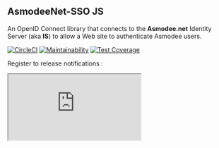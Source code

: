 AsmodeeNet-SSO JS
------------------

An OpenID Connect library that connects to the **Asmodee.net** Identity Server (aka **IS**) to allow a Web site to authenticate Asmodee users.

[![CircleCI](https://circleci.com/gh/daysofwonder/asmodeenet_sso_js/tree/master.svg?style=svg)](https://circleci.com/gh/daysofwonder/asmodeenet_sso_js/tree/master) [![Maintainability](https://api.codeclimate.com/v1/badges/59c53cfaa1fae802c219/maintainability)](https://codeclimate.com/github/daysofwonder/asmodeenet_sso_js/maintainability) [![Test Coverage](https://api.codeclimate.com/v1/badges/59c53cfaa1fae802c219/test_coverage)](https://codeclimate.com/github/daysofwonder/asmodeenet_sso_js/test_coverage)

Register to release notifications :
<iframe src="https://cdn.forms-content.sg-form.com/a54ab18f-fba0-11ec-822b-428fbc716531"/>


**Table of contents**

* [Description](#description)
    * [Cryptography and Tokens](#cryptography-and-tokens)
    * [OpenID Connect](#openid-connect)
    * [Initialization](#initialization)
    * [Discover](#discover)
    * [Sign-in](#sign-in)
    * [trackCb](#trackcb)
    * [Sign-out](#sign-out)
        * [RP Logout](#rp-logout)
        * [Simple Logout](#simple-logout)
    * [Restore](#restore-tokens)
    * [Other methods](#other-methods)
    * [Backend dialog](#backend-dialog)
* [Examples](#example)
* [Tests](#tests)
    * [Unit tests](#unit-tests)
    * [Acceptance tests](#acceptance-tests)

## Installation

This library is designed to be a self-sufficient stand-alone tool.

You can use directly the last `min-X.X.X.js` file located in the `dist` directory.

Otherwise, if you want rebuild it, you will need `npm/nodeJs` installed. Then type:

```shell
npm install
grunt build
```

## Description

### Cryptography and Tokens

All necessary libraries are embedded: the micro ajax lib AsmodeeNet.ajax, the JWT decoder and the JWS Token Signature validation.

Embedded dependencies for cryptography:
* [jsrsasign](https://kjur.github.io/jsrsasign/)
* [Crypto-JS](https://code.google.com/archive/p/crypto-js/)
* [JsbnJS](http://www-cs-students.stanford.edu/~tjw/jsbn/)


These libraries are used to decode and verify token signatures.

The code provides a global `jwt_decode` function that allows you to decode an Access Token or and ID Token if you need to. It provides the same interface as the [jwt-decode library by auth0](https://github.com/auth0/jwt-decode).

Usage:
```javascript
var token = 'eyJ0eXAiO.../// jwt token';

var decoded = jwt_decode(token);
console.log(decoded);

/* prints:
 * { foo: "bar",
 *   exp: 1393286893,
 *   iat: 1393268893  }
 */

 var headers = jwt_decode(token, {header: true});
 console.log(headers);

 /* prints:
  * { typ: "JWT",
  *   alg: "RS256" }
  */

```

***Be careful*** : This is not the official jwt-decode library, but only a simple and small similar function. If you use the official jwt-decode library, the behavior will be the same. If you use your own `jwt_decode()` function, you will have to rename it to avoid a name clash.

### OpenID Connect

The library provides the global object `AsmodeeNet` (and the alias `AN` if it's not already used by something else). This object is the central point of communication with the Asmodee.net Identity Server.

### Various user workflow and display modes

The library is versatile in terms of user experience and display options, so that it fits your needs.

By default, it opens a pop-up window in which the whole sign-in/sign-up user interface is managed before returning to your website with a connection.

However you can choose to replace the current page instead of opening a pop-up window (`page` display mode). You can even go further and request to remove all the extra links, the headers and footers and use buttons instead of links. This is convenient for a touch-based app that requires a modal workflow. Check out the `display` and `display_options` parameters.

### Initialization

The `AsmodeeNet` object should be initialized using the `init()` function with a few mandatory parameters: `client_id` and `redirect_uri`. These should be the same as the ones you set in the Asmodee.net [Studio Manager](https://studio.asmodee.net) during the app creation.

```javascript
AsmodeeNet.init({
    client_id: 'my_client_id',
    redirect_uri: 'https://my_host.name/callback_page'
});
```

You can override the other default options by giving additional parameters to the `init()` function.

Parameters:
* **client_id** *string* Mandatory. The app client ID.
* **redirect_uri** *string* Mandatory. The redirection URI.
* **cancel_uri** *string* Optional. Used only if `display` is set to `touch` or `popup` and `display_options.lnk2bt` is true. In this case, if `cancel_uri` is not set, it takes the value of redirect_uri. This value will be used by the Identity Server for the cancel button. See the `display` and `display_options` parameters for more information.
* **logout_redirect_uri** *string* Optional.
* **callback_post_logout_redirect** *callback* Optional. This callback function will be called after a logout.
* **response_type** *string* Optional, default is `'token id_token'`. Values can be: `code`, `token`, `id_token` or any space-separated combination. We strongly recommend that you use the default combination value.
* **scope** *string* Optional, default is `'openid+profile'`. Value could be a list of `+` separated words: `openid`, `profile`, `email`, `address`, `public`, and `private`. The `openid` scope is mandatory if you use the `id_token` response_type. Use the `private` scope if you intend to access the user's private data using the REST API later on.
* **base_is_host** *string* Optional, URL of the AN Identity Server. By default, it's https://account.asmodee.net but you can set it to https://account.staging.asmodee.net if you perform tests on our staging server. We still recommend that you test on our production server: it does not cost anything to create a test account at https://account.asmodee.net and you will be sure that what you do actually works in production.
* **base_is_path** *string* Optional. May be used in the future to use another version of the IS OAuth API. Default is `/main/v2/oauth`.
* **display** *string* Optional. Defines the way the user workflow should be handled. Possible values are `popup`, `touch`, `iframe`and `page`:
    * `popup` (default) opens a popup window which dimensions can be set up with the `signIn()` method (see below);
    * `iframe` keeps the user in the same window or tab and provides an iframe to integrate in your client side page, to display the Identity Server account page. The iframe itself will be initialized only after the call to the `signIn()` method, so you can chain the call directly after the call to the `discover()` method;
    * `touch` keeps the user in the same window or tab and provides a clean layout for the sign-in and sign-up page, suitable for mobile displays (phones or tablets);
    * `page` keeps the user in the same window or tab and provides a standard layout for the sign-in and sign-up pages;
* **display_options** *object* Optional. Defines additional display options for sign-in/sign-up pages. Used only when `display` is set to `popup` or `touch`. Available options are (see default values after):
    * `noheader` **boolean**. If true, the navigation bar and the header of the IS pages are not displayed.
    * `nofooter` **boolean**. If true, the footer of the IS pages are not displayed.
    * `lnk2bt` **boolean**. If true, form links will be turned into buttons.
    * `leglnk` **boolean**. If false, legals links are not displayed.

Default values:

| `display` value | `noheader` | `nofooter` | `lnk2bt` | `leglnk` |
|:---------------:|:----------:|:----------:|:--------:|:--------:|
| `popup` | false | false | false | true |
| `touch` | true | true | true | false |
| `iframe` | true | true | true | false |
| `page` | n/a | n/a | n/a | n/a |


* **callback_signin_success** *callback* Optional. The JS function to call after a successful sign-in. Default is `console.log`.
* **callback_signin_error** *callback* Optional. The JS function to call after an unsuccessful sign-in. Default is `console.error`.

```javascript
AsmodeeNet.init({
    ....,
    callback_signin_success: function(identity, code) {
        /**
         * The first parameter is a Standard JS Object
         * with value from the identity endpoint of
         * the identity server.
         *
         * {
         *   sub: 5,
         *   nickname: "USernick"
         *   ....
         * }
         *
         * The second parameter is the code returned by the Identity Server (same as AsmodeeNet.getCode() )
        */
    },
    callback_signin_error: function() {
        /**
         * arguments:
         *  If a query error occurs, arguments is a
         *  list a params coming from the ajax XHR request
         *
         * If the errors occurs for not authorized scope for the user (but user is good), the arguments are, in order, the html status code (403), "invalid_scope", "The scope requested is invalid for this user". In this case, the user is connected on the IS, but not token is returned. With iframe could be problematic if you don't manage this case, in the error callback.
         *
         * But that could be the message:
         *  "popup closed without signin"
         * if the user closes the popup without sign-in.
        */
    }
})
```
Available fields from the `identity` object of the callback_signin_success callback are listed [here](http://apidoc.asmodee.net/#api-openid-identity) and may vary depending on requested scopes.

### Discover

After the init phase, you should call the `discover()` method to use to discovery capacity of OpenID Connect to auto-configure other parts of the library.

```javascript
AsmodeeNet.discover();

// Or you can chain both calls :
AsmodeeNet.init({...}).discover();
```

This method will query the Identity Server to get the openid-configuration file, configure itself with data returned and finally query the JWKS files for JWS certification keys.

Unless you know what you are doing and need to specifically adjust some OpenID Connect settings, we must call this method to have everything set-up for you.

### Sign-in

After you are done with initialization and discovery, you can sign-in with the `signIn()` method which takes one parameter, as an object with the following entries:

 * `redirect_extra` string, if it's set, this string is added to the redirect uri (like to add a contextual query data `?returnto=[...]`). Optional, default: `null`.
 * `success` callback. Optional, default: `callback_signin_success`, see above.
 * `error` callback. Optional, default: `callback_signin_error`, see above.
 * `width` of the popup or of the iframe. Optional, default: 475px. Only makes sense for popup and iframe modes.
 * `height` of the popup or of the iframe. Optional, default: 500px. Only makes sense for popup and iframe modes.
 * `locale` Redirect to this specific locale on the Asmodee.net server. (Authorized locales are `de`, `en`, `es`, `fr` and `it`. The default if you give an other locale is `en`)

 All these parameters are optional.

 **Note:** The `success` and `error` parameters are provided only for backward compatibility with previous versions of the library. They are ignored when the display mode is set to `page` or `touch`. Therefore we strongly recommend that you set these in the call to `AsmodeeNet.init()` in all cases.

```javascript
// Open the sign-in UI in a pop-up window
AsmodeeNet.init({
    client_id: 'my_client_id',
    redirect_uri: 'https://my_host.name/callback_page'
});
AsmodeeNet.discover();
AsmodeeNet.trackCb();
if (...user pushes a Sign-in button...) {
    AsmodeeNet.signIn({
        width: 500,
        height: 800
    })
}
```

If the user is already connected, no user interface will be displayed to the user and the success callback will be called immediately.

In popup mode, if the user closes the popup himself, the error callback will be called with the message `'popup closed without signin'`.

### Sign-Up

After you are done with initialization and discovery, you can sign-up with the `signUp()` method which takes two parameters. The first is a string with the locale wanted for the current user (Authorized locales are `de`, `en`, `es`, `fr` and `it`. The default if you give an other locale is `en`) and the second parameter is optional and is an object with the following entries:

 * `redirect_extra` string, if it's set, this string is added to the redirect uri (like to add a contextual query data `?returnto=[...]`). Optional, default: `null`.
 * `success` callback. Optional, default: `callback_signin_success`, see above.
 * `error` callback. Optional, default: `callback_signin_error`, see above.
 * `width` of the popup or of the iframe. Optional, default: 475px. Only makes sense for popup and iframe modes.
 * `height` of the popup or of the iframe. Optional, default: 500px. Only makes sense for popup and iframe modes.

 All these configuration entries for this second paramters are optional.

 **Note:** The `success` and `error` parameters are provided only for backward compatibility with previous versions of the library. They are ignored when the display mode is set to `page` or `touch`. Therefore we strongly recommend that you set these in the call to `AsmodeeNet.init()` in all cases.

```javascript
// Open the sign-in UI in a pop-up window
AsmodeeNet.init({
    client_id: 'my_client_id',
    redirect_uri: 'https://my_host.name/callback_page'
});
AsmodeeNet.discover();
AsmodeeNet.trackCb();
if (...user pushes a Sign-Up button...) {
    AsmodeeNet.signUp('fr', {
        width: 500,
        height: 800
    })
}
```

If the user is already connected, no user interface will be displayed to the user and the success callback will be called immediately.

In popup mode, if the user closes the popup himself, the error callback will be called with the message `'popup closed without signin'`.

### Reset my Password

After you are done with initialization and discovery, you can call reset my password form from Asmodee.net with the `resetPass()` method which takes two parameters. The first is a string with the locale wanted for the current user (Authorized locales are `de`, `en`, `es`, `fr` and `it`. The default if you give an other locale is `en`) and the second parameter is optional and is an object with the following entries:

 * `redirect_extra` string, if it's set, this string is added to the redirect uri (like to add a contextual query data `?returnto=[...]`). Optional, default: `null`.
 * `success` callback. Optional, default: `callback_signin_success`, see above.
 * `error` callback. Optional, default: `callback_signin_error`, see above.
 * `width` of the popup or of the iframe. Optional, default: 475px. Only makes sense for popup and iframe modes.
 * `height` of the popup or of the iframe. Optional, default: 500px. Only makes sense for popup and iframe modes.

 All these configuration entries for this second paramters are optional.

 **Note:** The `success` and `error` parameters are provided only for backward compatibility with previous versions of the library. They are ignored when the display mode is set to `page` or `touch`. Therefore we strongly recommend that you set these in the call to `AsmodeeNet.init()` in all cases.

```javascript
// Open the sign-in UI in a pop-up window
AsmodeeNet.init({
    client_id: 'my_client_id',
    redirect_uri: 'https://my_host.name/callback_page'
});
AsmodeeNet.discover();
AsmodeeNet.trackCb();
if (...user pushes a Reset my password button...) {
    AsmodeeNet.resetPass('de', {
        width: 500,
        height: 800
    })
}
```

In popup mode, if the user closes the popup himself, the error callback will be called with the message `'popup closed without signin'`.

### trackCb

This function ("Track Call-back") detects if the current page was called from the Identity Server, as the result of a sign-in or sign-up interaction. In this case, it stores temporarily the resulting connection data inside the browser local storage.

It takes an optional boolean parameter (default to true), which is relevant only in the popup display mode. If it's false, the popup window will not be closed. This is useful for debugging or in the case of an hybrid flow (see [Backend dialog](#backend-dialog) later for more details).

In all situations, the connection data is verified (JWT token verifications), and depending on its verification, the `callback_signin_success` or the `callback_signin_error` callback functions are called.

Therefore, you **must** call trackCb if you want the whole thing to work when returning from the Identity Server.

If you are looking for a super simple popup example, look at the [examples/index_popup.html](examples/index_popup.html) and [examples/cbpop.html](examples/cbpop.html) files.

Note that it's OK to place the call to trackCb at the very top of your HTML page (i.e. even before calling Asmodee.init() ). This will ensure the fastest closing of the popup window. The code is smart enough to work even without the initialization yet.

Please note that the OpenID Connect specifications require the connection data to be returned as an anchor in the redirect_uri. As a result, server-code won't be exposed to them.

### Sign-out

#### RP Logout

The Asmodee.net Identity Server supports the RP logout OpenID Connect feature. Therefore you can simply call the `signOut()` method to log out the user.

The IS `end_session` endpoint (described in the IS OpenID configuration discovery document) will be called. The user will be disconnect from the Asmodee.net Identity Server and redirected on your post-logout redirect uri (passed in parameters in the `init` method and set in your application configuration in the Studio Manager).


If a JS callback is provided in the init setting (`callback_post_logout_redirect`), it will be called in return of the IS in case of success.

In accordance with the [OpenID Connect RP Logout specification](https://openid.net/specs/openid-connect-session-1_0.html#RPLogout), you should remove your own session before the call of `AsmodeeNet.signOut()`.

```javascript
// Log out the user
AsmodeeNet.signOut();
```

**Note:** If you don't give a `callback_post_logout_redirect` callback, the root of your hostname will be loaded (`/`).


#### Simple Logout

If you don't want to use the OpenID Connect RP Logout feature of the Identity Server, you must not configure the `logout_redirect_uri` and `callback_post_logout_redirect` init's parameters. After you delete your session, call the `signOut()` method with an optional parameter: an object with a success callback.

```javascript
AsmodeeNet.signOut({
    success: function() {
        // User disconnected
    }
});
```

This method will clear the local storage containing the current connected user and will execute your callback.

**Note:** If you don't provide a success callback, the current page will be reloaded.

If you pass a callback, the page won't be reload. As a result, you can directly call the `signIn()` method again if you want. The `init()` and `discover()` methods don't need to be called again.

### Restore tokens

If you refresh your page, or after a restart of the browser, it could happens that the JS library lost the tokens of the user. So after, you can't call the identity method, or the signOut by example.

To prevent this, if you have saved the access token and id token in one way or another, in your session system by example, or in the app device, you can restore the "connected" status of the libray calling the method restoreTokens with the two tokens in arguments.

```javascript
AsmodeeNet.restoreTokens('eY[...]', 'eJ5[...]');
```

After this call, the JS Library has the same behavior as if it just do the sign-in call.

If you are in this situation, the right way is to call `restoreTokens` just after the `init` / `discover` calls.

Parameters of the method `restoreTokens`:
* **saved_access_token**: The **access token** as string, you stocked in your side (as cookie or local storage)
* **saved_id_token**: The **id token** as string, you stocked in your side (as cookie or local storage)
* **call_identity**: *optional* you can pass a third parameter, boolean, true by default. If it's true, after it validates the tokens, call the identity() method with the callback configured in the init method for signin callback (callback_signin_success and callback_signin_error)
* **cbdone**: *optional* A callback if resotre is a success. If a callback is passed, it will be call with one parameter (a boolean worth true). In default situation, `restoreTokens` return itself true
* **clear_before_refresh**: *optional* A callback for refresh tokens. If you have stocked the token as a cookie or in local storage in your code, and call `restoreTokens` with this tokens, and if tokens are expired, the `restoreTokens` method could try to refresh them (only once). To do it, it call first this *clear_before_refresh* callback, and you **must** remove your cookie/local storage for this tokens and return a boolean, if it's *true*, the `signIn` will be call to try to refresh the tokens, if it's false *nothing* is done.
* **saved_identity**: *optional* If you saved the identity, instead of call identity on IS Server with the identity() method, fill the identity object with object value given.

### Other methods

The object `AsmodeeNet` provides the following additional methods:

* **identity**: Taking an optional parameter object with success and error callbacks ( {success: ..., error: ...}), calls the `identity` endpoint of the Identity Server. This method is called automatically by the `signIn()` method if successful. In most situations, you won't have to call this.
* **getAccessToken**: get the Access Token of the current user. Useful if you need to talk to the REST API after sign-in.
* **getAccessHash**: get the whole JSON object from the `authorize` endpoint (including access_token, id_token, etc.).
* **getIdToken**: get the ID Token of the current user. Use this if you want information about the user but don't care about talking to the REST API.
* **getDiscovery**: get the `discovery` object return from the `openid-configuration` endpoint. Can be useful for debugging.
* **getCode**: get the OpenID Connect "code" returned by the Identity Server. Useful in an hybrid flow.
* **getCheckErrors**: get the list of errors during the token check - if it failed.
* **getScopes**: get the OpenID Connect scopes returned by the Identity Server for the current user. It's an array of string.
* **getExpires**: get The expires date time of the current token, in unix timestamp format.
* **getExpiresDate**: get The expires date time of the current token, Javascript Date object.

### Backend dialog

If you want your backend to dialog with the Identity Server or API of Asmodee.net directly (server-to-server connection), you will have to authorize your backend as well.

This is accomplished by creating another app in the Studio Manager, with another client_id and its own client_secret. You can do this in your callback page.

As explained above in the `trackCb()` function, if you are in popup mode and that you perform a server-to-server authentication (OpenID Connect hybrid flow), you will want to keep the pop-up window open until the authentication completes. To do this, remember to set the `close` parameter to false when calling  `trackCb()`.

## Example

You will find one example per display mode in the directory examples.
The file index.html shows a simple example in `page` mode.
The file index_touch.html a simple example in `touch` mode.
The file index_popup.html a simple example in `popup` mode, using cbpop.html as the popup callback page.
The file index_iframe.html a simple example in `iframe` mode, using cbpop.html as the iframe callback page.

You can display errors and the identity in the page once logged, and you can sign-out. To run it, launch a simple Web server. For example, run in the examples directory `php -S localhost:XXXX`, or `ruby -run -ehttpd . -p XXXX` or another similar http server (see https://gist.github.com/willurd/5720255). If you have node, you can do:
```shell
npm install # if not done yet
grunt serve
```

Replace in the init call the `client_id` and `redirect_uri` parameters with the correct ones (set up an app with a redirect_uri value like http://localhost:XXXX ). And enjoy!

This example does not use SSL (because http servers don't manage SSL easily) but in production your page should be encapsulated with SSL of course!


## Tests

### Unit tests

Unit tests use Jasmine 2.8 as test framework with some usefull extends, jasmine-ajax 1.3.1 which can mimic and capture xhr query, and jasmine-expect based on Jasmine-Matchers which extends assertion and matchers

[Jasmine base page ](https://jasmine.github.io/pages/getting_started.html)
[Jasmine-ajax](https://github.com/jasmine/jasmine-ajax/tree/v1.3.1)
[Jasmine-expect/jasmine-matchers](https://github.com/JamieMason/Jasmine-Matchers)

After the command `npm install`, you can launch unit test with the command:
```
grunt test:unit
```

This command launch test in terminal and output result in terminal and reports them in tests/unit/junit/ in XML format compatible with Jenkins and you have test coverage in tests/unit/reports/coverage.xml

You can launch tests in real browser too:
```
grunt test:server
```

It will launch a node server and open default browser page on file tests/unit/SpecRunner.html. And you can saw test and test results in html page. You can launch specific test by the UI.

### Acceptance tests

Also called end-to-end (e2e) tests, this tests use [nightwatchjs](http://nightwatchjs.org). This test launch a node server will serve files of the directory tests/e2e/server, and execute acceptance tests on differente use cases of the AsmodeeNet SSO js library.

You can launch them by:
```
grunt test:e2e
```

This will output results in terminal (nightwatchjs is configured to use PhantomJS) and reports will be find in tests/e2e/reports in format usable by Jenkins.

This tests use Asmodee.net staging account server [https://account-staging.asmodee.net](https://account-staging.asmodee.net)

For testing this project depends on the [local-backends](https://github.com/daysofwonder/local-backends) project.
Before running the tests you have to install the local-backends root certificate in your system:

```sh
composer install # install the local-backends in vendor if not already done
make -C vendor/daysofwonder/local-backends init-ca
```

Note that this last command might ask you for your password to gain elevated privileges on some systems.

## TODO (not ordered, not closed)

* Query Scheduler (prevent signIn call before discover end by ex)
* Promise capacities
* Add events
* HTML data parser to generate an Asmodee.net OpenID Connect button.
* clean Error system
* REST API capacities
* ~~And some tests~~
* ...

